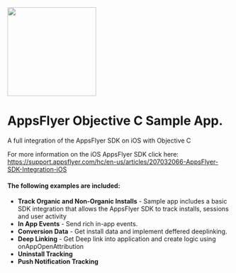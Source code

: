 <img src="https://www.appsflyer.com/wp-content/uploads/2016/11/logo-1.svg"  width="200">

# AppsFlyer Objective C Sample App.
A full integration of the AppsFlyer SDK on iOS with Objective C

For more information on the iOS AppsFlyer SDK click here:
https://support.appsflyer.com/hc/en-us/articles/207032066-AppsFlyer-SDK-Integration-iOS

#### The following examples are included:

- **Track Organic and Non-Organic Installs** - Sample app includes a basic SDK integration that allows the AppsFlyer SDK to track installs, sessions and user activity
- **In App Events** - Send rich in-app events.
- **Conversion Data** - Get install data and implement deffered deeplinking.
- **Deep Linking** - Get Deep link into application and create logic using onAppOpenAttribution
- **Uninstall Tracking** 
- **Push Notification Tracking** 
